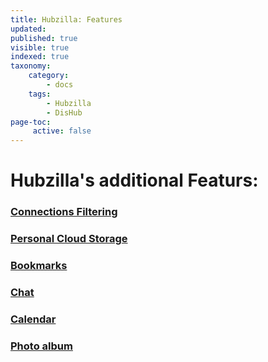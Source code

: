 ```yaml
---
title: Hubzilla: Features
updated:
published: true
visible: true
indexed: true
taxonomy:
    category:
        - docs
    tags:
        - Hubzilla
        - DisHub
page-toc:
     active: false
---
```


# Hubzilla's additional Featurs:

### [Connections Filtering](connection_filtering)
### [Personal Cloud Storage](personal_cloud_storage)
### [Bookmarks](bookmarks)
### [Chat](chat)
### [Calendar](calendar)
### [Photo album](photo_album)
